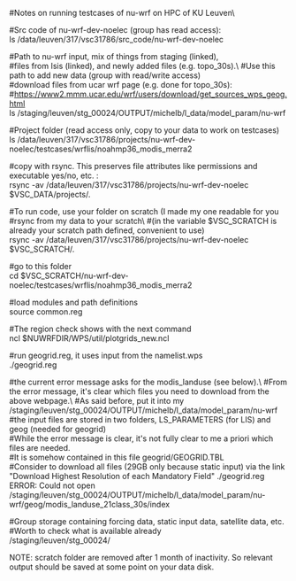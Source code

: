 #Notes on running testcases of nu-wrf on HPC of KU Leuven\

#Src code of nu-wrf-dev-noelec (group has read access):\
ls /data/leuven/317/vsc31786/src_code/nu-wrf-dev-noelec

#Path to nu-wrf input, mix of things from staging (linked),\
#files from Isis (linked), and newly added files (e.g. topo_30s).\ 
#Use this path to add new data (group with read/write access)\
#download files from ucar wrf page (e.g. done for topo_30s):\
#https://www2.mmm.ucar.edu/wrf/users/download/get_sources_wps_geog.html   
ls /staging/leuven/stg_00024/OUTPUT/michelb/l_data/model_param/nu-wrf

#Project folder (read access only, copy to your data to work on testcases)\
ls /data/leuven/317/vsc31786/projects/nu-wrf-dev-noelec/testcases/wrflis/noahmp36_modis_merra2

#copy with rsync. This preserves file attributes like permissions and executable yes/no, etc. :\
rsync -av /data/leuven/317/vsc31786/projects/nu-wrf-dev-noelec $VSC_DATA/projects/.

#To run code, use your folder on scratch (I made my one readable for you\
#rsync from my data to your scratch\ 
#(in the variable $VSC_SCRATCH is already your scratch path defined, convenient to use)\
rsync -av /data/leuven/317/vsc31786/projects/nu-wrf-dev-noelec $VSC_SCRATCH/.

#go to this folder\
cd $VSC_SCRATCH/nu-wrf-dev-noelec/testcases/wrflis/noahmp36_modis_merra2

#load modules and path definitions\
source common.reg 

#The region check shows with the next command\
ncl $NUWRFDIR/WPS/util/plotgrids_new.ncl

#run geogrid.reg, it uses input from the namelist.wps\
./geogrid.reg

#the current error message asks for the modis_landuse (see below).\ 
#From the error message, it's clear which files you need to download from the above webpage.\ 
#As said before, put it into my /staging/leuven/stg_00024/OUTPUT/michelb/l_data/model_param/nu-wrf\
#the input files are stored in two folders, LS_PARAMETERS (for LIS) and geog (needed for geogrid)\
#While the error message is clear, it's not fully clear to me a priori which files are needed.\
#It is somehow contained in this file geogrid/GEOGRID.TBL\
#Consider to download all files (29GB only because static input) via the link "Download Highest Resolution of each Mandatory Field"
./geogrid.reg\
ERROR: Could not open /staging/leuven/stg_00024/OUTPUT/michelb/l_data/model_param/nu-wrf/geog/modis_landuse_21class_30s/index

#Group storage containing forcing data, static input data, satellite data, etc.\
#Worth to check what is available already\
/staging/leuven/stg_00024/

NOTE: scratch folder are removed after 1 month of inactivity. So relevant output should be saved at some point on your data disk.
